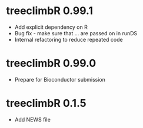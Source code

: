 # treeclimbR 0.99.1

* Add explicit dependency on R
* Bug fix - make sure that ... are passed on in runDS
* Internal refactoring to reduce repeated code

# treeclimbR 0.99.0

* Prepare for Bioconductor submission

# treeclimbR 0.1.5

* Add NEWS file
